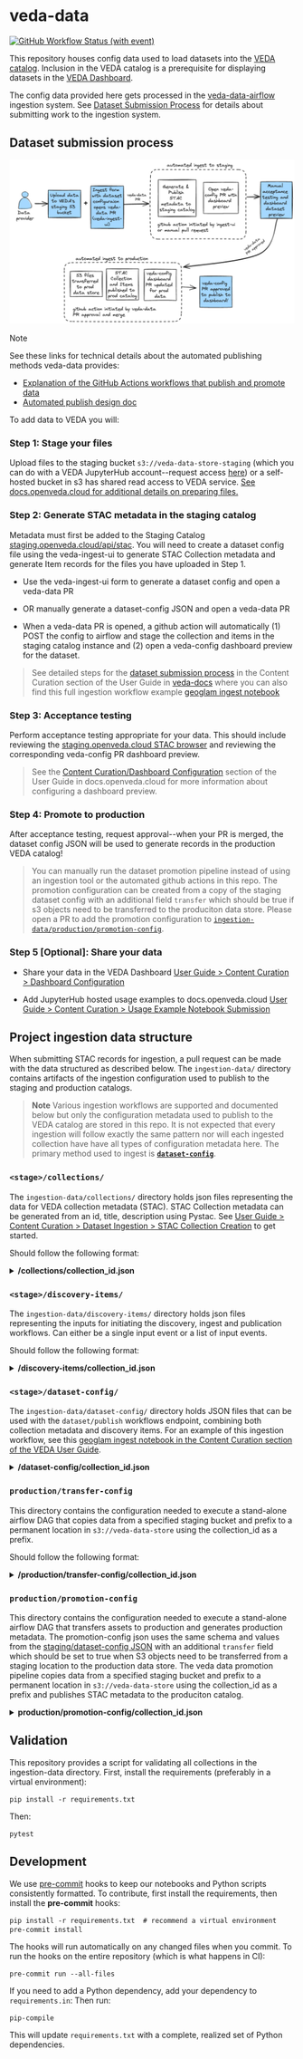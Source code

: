# veda-data

[![GitHub Workflow Status (with event)](https://img.shields.io/github/actions/workflow/status/nasa-impact/veda-data/ci.yaml?style=for-the-badge&label=CI)](https://github.com/NASA-IMPACT/veda-data/actions/workflows/ci.yaml)

This repository houses config data used to load datasets into the [VEDA catalog](https://nasa-impact.github.io/veda-docs/services/apis.html). Inclusion in the VEDA catalog is a prerequisite for displaying datasets in the [VEDA Dashboard](https://www.earthdata.nasa.gov/dashboard/).

The config data provided here gets processed in the [veda-data-airflow](https://github.com/NASA-IMPACT/veda-data-airflow) ingestion system. See [Dataset Submission Process](#dataset-submission-process) for details about submitting work to the ingestion system.

## Dataset submission process

![veda-data-publication][veda-data-publication]

> [!NOTE]
> See these links for technical details about the automated publishing methods veda-data provides:
>
> * [Explanation of the GitHub Actions workflows that publish and promote data](/docs/gh-actions-publish-and-promote-workflows)
> * [Automated publish design doc](/docs/publishing-data-annotated)

To add data to VEDA you will:

### Step 1: Stage your files

Upload files to the staging bucket `s3://veda-data-store-staging` (which you can do with a VEDA JupyterHub account--request access [here](https://docs.openveda.cloud/user-guide/scientific-computing/getting-access.html)) or a self-hosted bucket in s3 has shared read access to VEDA service. [See docs.openveda.cloud for additional details on preparing files.](https://docs.openveda.cloud/user-guide/content-curation/dataset-ingestion/file-preparation.html)

### Step 2: Generate STAC metadata in the staging catalog

Metadata must first be added to the Staging Catalog [staging.openveda.cloud/api/stac](https://staging.openveda.cloud/api/stac). You will need to create a dataset config file using the veda-ingest-ui to generate STAC Collection metadata and generate Item records for the files you have uploaded in Step 1.

* Use the veda-ingest-ui form to generate a dataset config and open a veda-data PR

* OR manually generate a dataset-config JSON and open a veda-data PR

* When a veda-data PR is opened, a github action will automatically (1) POST the config to airflow and stage the collection and items in the staging catalog instance and (2) open a veda-config dashboard preview for the dataset.

> See detailed steps for the [dataset submission process](https://docs.openveda.cloud/user-guide/content-curation/dataset-ingestion/) in the Content Curation section of the User Guide in [veda-docs](https://nasa-impact.github.io/veda-docs) where you can also find this full ingestion workflow example [geoglam ingest notebook](https://docs.openveda.cloud/user-guide/content-curation/dataset-ingestion/example-template/example-geoglam-ingest.html)

### Step 3: Acceptance testing

Perform acceptance testing appropriate for your data. This should include reviewing the [staging.openveda.cloud STAC browser](https://staging.openveda.cloud) and reviewing the corresponding veda-config PR dashboard preview.

> See the [Content Curation/Dashboard Configuration](https://docs.openveda.cloud/user-guide/content-curation/dashboard-configuration/) section of the User Guide in docs.openveda.cloud for more information about configuring a dashboard preview.

### Step 4: Promote to production

After acceptance testing, request approval--when your PR is merged, the dataset config JSON will be used to generate records in the production VEDA catalog!

> You can manually run the dataset promotion pipeline instead of using an ingestion tool or the automated github actions in this repo. The promotion configuration can be created from a copy of the staging dataset config with an additional field `transfer` which should be true if s3 objects need to be transferred to the produciton data store. Please open a PR to add the promotion configuration to [`ingestion-data/production/promotion-config`](#productionpromotion-config).

### Step 5 [Optional]: Share your data

* Share your data in the VEDA Dashboard [User Guide > Content Curation > Dashboard Configuration](https://docs.openveda.cloud/user-guide/content-curation/dashboard-configuration/)

* Add JupyterHub hosted usage examples to docs.openveda.cloud [User Guide > Content Curation > Usage Example Notebook Submission](https://docs.openveda.cloud/user-guide/content-curation/docs-and-notebooks.html)

## Project ingestion data structure

When submitting STAC records for ingestion, a pull request can be made with the data structured as described below. The `ingestion-data/` directory contains artifacts of the ingestion configuration used to publish to the staging and production catalogs.

> **Note**
Various ingestion workflows are supported and documented below but only the configuration metadata used to publish to the VEDA catalog are stored in this repo. It is not expected that every ingestion will follow exactly the same pattern nor will each ingested collection have have all types of configuration metadata here. The primary method used to ingest is [**`dataset-config`**](#stagedataset-config).

### `<stage>/collections/`

The `ingestion-data/collections/` directory holds json files representing the data for VEDA collection metadata (STAC). STAC Collection metadata can be generated from an id, title, description using Pystac. See [User Guide > Content Curation > Dataset Ingestion > STAC Collection Creation](https://docs.openveda.cloud/user-guide/notebooks/veda-operations/stac-collection-creation.html) to get started.

Should follow the following format:

<details>
  <summary><b>/collections/collection_id.json</b></summary>

```json
{
    "id": "<collection-id>",
    "type": "Collection",
    "links":[
    ],
    "title":"<collection-title>",
    "description": "<collection-description>",
    "extent":{
        "spatial":{
            "bbox":[
                [
                    "<min-longitude>",
                    "<min-latitude>",
                    "<max-longitude>",
                    "<max-latitude>",
                ]
            ]
        },
        "temporal":{
            "interval":[
                [
                    "<start-date>",
                    "<end-date>",
                ]
            ]
        }
    },
    "license":"MIT",
    "stac_extensions": [
        "https://stac-extensions.github.io/render/v1.0.0/schema.json",
        "https://stac-extensions.github.io/item-assets/v1.0.0/schema.json"
    ],
    "stac_version": "1.0.0",
    "license": "CC0-1.0",
    "dashboard:is_periodic": "<true/false>",
    "dashboard:time_density": "<month/>day/year>",
    "item_assets": {
        "cog_default": {
            "type": "image/tiff; application=geotiff; profile=cloud-optimized",
            "roles": [
                "data",
                "layer"
            ],
            "title": "Default COG Layer",
            "description": "Cloud optimized default layer to display on map"
        }
    },
    "providers": [
        {
            "name": "NASA VEDA",
            "url": "https://www.earthdata.nasa.gov/dashboard/",
            "roles": [
                "host"
            ]
        }
    ],
    "renders": {
        "dashboard": {
            "colormap_name": "<colormap_name>",
            "rescale": [
                [
                    "<min_rescale>",
                    "<max_rescale>"
                ]
            ],
            "nodata": "nan",
            "assets": [
                "cog_default"
            ],
            "title": "VEDA Dashboard Render Parameters"
        }
    }
}

```

</details>

### `<stage>/discovery-items/`

The `ingestion-data/discovery-items/` directory holds json files representing the inputs for initiating the discovery, ingest and publication workflows.
Can either be a single input event or a list of input events.

Should follow the following format:

<details>
  <summary><b>/discovery-items/collection_id.json</b></summary>

```json
{
    "collection": "<collection-id>",

    ## for s3 discovery
    "prefix": "<s3-key-prefix>",
    "bucket": "<s3-bucket>",
    "filename_regex": "<filename-regex>",
    "datetime_range": "<month/day/year>",

    ### misc
    "dry_run": "<true/false>"
}
```

</details>

### `<stage>/dataset-config/`

The `ingestion-data/dataset-config/` directory holds JSON files that can be used with the `dataset/publish` workflows endpoint, combining both collection metadata and discovery items. For an example of this ingestion workflow, see this [geoglam ingest notebook in the Content Curation section of the VEDA User Guide](https://docs.openveda.cloud/user-guide/content-curation/dataset-ingestion/example-template/example-geoglam-ingest.html).

<details>
  <summary><b>/dataset-config/collection_id.json</b></summary>

```json
{
    "collection": "<collection-id>",
    "title": "<collection-title>",
    "description": "<collection-description>",
    "type": "cog",
    "spatial_extent": {
        "xmin": -180,
        "ymin": 90,
        "xmax": -90,
        "ymax": 180
    },
    "temporal_extent": {
        "startdate": "<start-date>",
        "enddate": "<end-date>"
    },
    "license": "CC0-1.0",
    "is_periodic": false,
    "time_density": null,
    "stac_version": "1.0.0",
    "discovery_items": [
        {
            "prefix": "<prefix>",
            "bucket": "<bucket>",
            "filename_regex": "<regexß>",
            "discovery": "s3",
            "upload": false
        }
    ]
}

```

</details>

### `production/transfer-config`

This directory contains the configuration needed to execute a stand-alone airflow DAG that copies data from a specified staging bucket and prefix to a permanent location in `s3://veda-data-store` using the collection_id as a prefix.

Should follow the following format:

<details>
  <summary><b>/production/transfer-config/collection_id.json</b></summary>

```json
{
    "collection": "<collection-id>",

    ## the location of the staged files
    "origin_bucket": "<s3-bucket>",
    "origin_prefix": "<s3-key-prefix>",
    "bucket": "<s3-bucket>",
    "filename_regex": "<filename-regex>",

    ### misc
    "dry_run": "<true/false>"
}
```

</details>

### `production/promotion-config`

This directory contains the configuration needed to execute a stand-alone airflow DAG that transfers assets to production and generates production metadata. The promotion-config json uses the same schema and values from the [staging/dataset-config JSON](#stagedataset-config) with an additional `transfer` field which should be set to true when S3 objects need to be transferred from a staging location to the production data store. The veda data promotion pipeline copies data from a specified staging bucket and prefix to a permanent location in `s3://veda-data-store` using the collection_id as a prefix and publishes STAC metadata to the produciton catalog.

<details>
  <summary><b>production/promotion-config/collection_id.json</b></summary>

```json
{
    "transfer": true,
    "collection": "<collection-id>",
    "title": "<collection-title>",
    "description": "<collection-description>",
    "type": "cog",
    "spatial_extent": {
        "xmin": -180,
        "ymin": 90,
        "xmax": -90,
        "ymax": 180
    },
    "temporal_extent": {
        "startdate": "<start-date>",
        "enddate": "<end-date>"
    },
    "license": "CC0-1.0",
    "is_periodic": false,
    "time_density": null,
    "stac_version": "1.0.0",
    "discovery_items": [
        {
            "prefix": "<prefix>",
            "bucket": "<bucket>",
            "filename_regex": "<regexß>",
            "discovery": "s3",
            "upload": false
        }
    ]
}

```

</details>

## Validation

This repository provides a script for validating all collections in the ingestion-data directory.
First, install the requirements (preferably in a virtual environment):

```shell
pip install -r requirements.txt
```

Then:

```shell
pytest
```

## Development

We use [pre-commit](https://pre-commit.com/) hooks to keep our notebooks and Python scripts consistently formatted.
To contribute, first install the requirements, then install the **pre-commit** hooks:

```shell
pip install -r requirements.txt  # recommend a virtual environment
pre-commit install
```

The hooks will run automatically on any changed files when you commit.
To run the hooks on the entire repository (which is what happens in CI):

```shell
pre-commit run --all-files
```

If you need to add a Python dependency, add your dependency to `requirements.in`:
Then run:

```shell
pip-compile
```

This will update `requirements.txt` with a complete, realized set of Python dependencies.

[veda-data-publication]: ./docs/publishing-data.excalidraw.png
